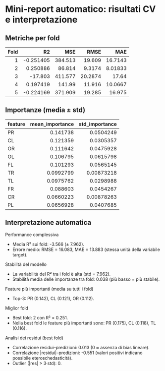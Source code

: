 # Mini-report automatico: risultati CV e interpretazione

## Metriche per fold

|   Fold |         R2 |     MSE |    RMSE |      MAE |
|-------:|-----------:|--------:|--------:|---------:|
|      1 |  -0.251405 | 384.513 | 19.609  | 16.7143  |
|      2 |   0.250886 |  86.814 |  9.3174 |  8.01833 |
|      3 | -17.803    | 411.577 | 20.2874 | 17.64    |
|      4 |   0.197419 | 141.99  | 11.916  | 10.0667  |
|      5 |  -0.224169 | 371.909 | 19.285  | 16.975   |

## Importanze (media ± std)

| feature   |   mean_importance |   std_importance |
|:----------|------------------:|-----------------:|
| PR        |         0.141738  |       0.0504249  |
| CL        |         0.121359  |       0.0305357  |
| OR        |         0.111642  |       0.0475928  |
| OL        |         0.106795  |       0.0615798  |
| FL        |         0.101293  |       0.0565145  |
| TR        |         0.0992799 |       0.00873218 |
| TL        |         0.0975762 |       0.0298988  |
| FR        |         0.088603  |       0.0454267  |
| CR        |         0.0660223 |       0.00878263 |
| PL        |         0.0656928 |       0.0407685  |

## Interpretazione automatica

Performance complessiva
- Media R² sui fold: -3.566 (± 7.962).
- Errore medio: RMSE = 16.083, MAE = 13.883 (stessa unità della variabile target).

Stabilità del modello
- La variabilità del R² tra i fold è alta (std = 7.962).
- Stabilità media delle importanze tra fold: 0.038 (più basso = più stabile).

Feature più importanti (media su tutti i fold)
- Top-3: PR (0.142), CL (0.121), OR (0.112).

Miglior fold
- Best fold: 2 con R² = 0.251.
- Nella best fold le feature più importanti sono: PR (0.175), CL (0.118), TL (0.116).

Analisi dei residui (best fold)
- Correlazione residui–predizioni: 0.013 (0 ≈ assenza di bias lineare).
- Correlazione |residui|–predizioni: -0.551 (valori positivi indicano possibile eteroschedasticità).
- Outlier (|res| > 3·std): 0.
